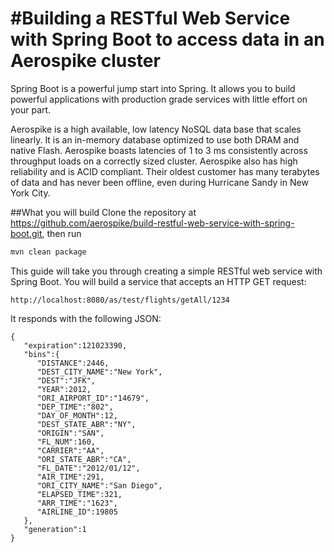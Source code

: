 #Building a RESTful Web Service with Spring Boot to access data in an Aerospike cluster
==========================================
Spring Boot is a powerful jump start into Spring. It allows you to build powerful applications with production grade services with little effort on your part. 

Aerospike is a high available, low latency NoSQL data base that scales linearly. It is an in-memory database optimized to use both DRAM and native Flash. Aerospike boasts latencies of 1 to 3 ms consistently across throughput loads on a correctly sized cluster. Aerospike also has high reliability and is ACID compliant.  Their oldest customer has many terabytes of data and has never been offline, even during Hurricane Sandy in New York City.

##What you will build
Clone the repository at https://github.com/aerospike/build-restful-web-service-with-spring-boot.git, then run
```bash
mvn clean package
```

This guide will take you through creating a simple RESTful web service with Spring Boot. You will build a service that accepts an HTTP GET request:

    http://localhost:8080/as/test/flights/getAll/1234

It responds with the following JSON:

    {
       "expiration":121023390,
       "bins":{
          "DISTANCE":2446,
          "DEST_CITY_NAME":"New York",
          "DEST":"JFK",
          "YEAR":2012,
          "ORI_AIRPORT_ID":"14679",
          "DEP_TIME":"802",
          "DAY_OF_MONTH":12,
          "DEST_STATE_ABR":"NY",
          "ORIGIN":"SAN",
          "FL_NUM":160,
          "CARRIER":"AA",
          "ORI_STATE_ABR":"CA",
          "FL_DATE":"2012/01/12",
          "AIR_TIME":291,
          "ORI_CITY_NAME":"San Diego",
          "ELAPSED_TIME":321,
          "ARR_TIME":"1623",
          "AIRLINE_ID":19805
       },
       "generation":1
    }

